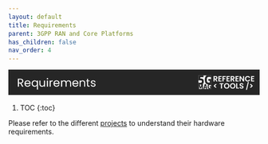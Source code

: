 ```yaml
---
layout: default
title: Requirements
parent: 3GPP RAN and Core Platforms
has_children: false
nav_order: 4
---
```

<img src="../../assets/images/Banner_Requirements.png" /> 

1. TOC
{:toc}

Please refer to the different [projects](./projects.html) to understand their hardware requirements.


